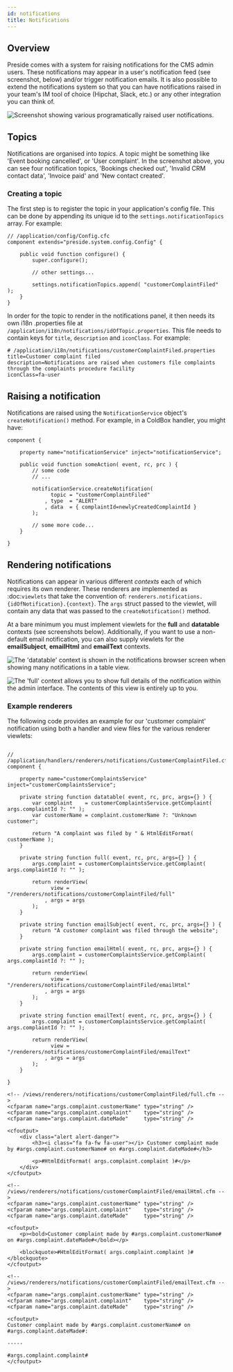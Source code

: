 ```yaml
---
id: notifications
title: Notifications
---
```


## Overview

Preside comes with a system for raising notifications for the CMS admin users. These notifications may appear in a user's notification feed (see screenshot, below) and/or trigger notification emails. It is also possible to extend the notifications system so that you can have notifications raised in your team's IM tool of choice (Hipchat, Slack, etc.) or any other integration you can think of.

![Screenshot showing various programatically raised user notifications.](images/screenshots/notifications.png)

## Topics

Notifications are organised into *topics*. A topic might be something like 'Event booking cancelled', or 'User complaint'. In the screenshot above, you can see four notification topics, 'Bookings checked out', 'Invalid CRM contact data', 'Invoice paid' and 'New contact created'.

### Creating a topic

The first step is to register the topic in your application's config file. This can be done by appending its unique id to the `settings.notificationTopics` array. For example:

```luceescript
// /application/config/Config.cfc
component extends="preside.system.config.Config" {

    public void function configure() {
        super.configure();

        // other settings...

        settings.notificationTopics.append( "customerComplaintFiled" );
    }
}
```

In order for the topic to render in the notifications panel, it then needs its own i18n .properties file at `/application/i18n/notifications/idOfTopic.properties`. This file needs to contain keys for `title`, `description` and `iconClass`. For example:

```properties
# /application/i18n/notifications/customerComplaintFiled.properties
title=Customer complaint filed
description=Notifications are raised when customers file complaints through the complaints procedure facility
iconClass=fa-user
```

## Raising a notification

Notifications are raised using the `NotificationService` object's `createNotification()` method. For example, in a ColdBox handler, you might have:

```luceescript
component {

    property name="notificationService" inject="notificationService";

    public void function someAction( event, rc, prc ) {
        // some code
        // ...

        notificationService.createNotification(
              topic = "customerComplaintFiled"
            , type  = "ALERT"
            , data  = { complaintId=newlyCreatedComplaintId }
        );

        // some more code...
    }

}
```

## Rendering notifications

Notifications can appear in various different *contexts* each of which requires its own renderer. These renderers are implemented as :doc:`viewlets` that take the convention of: `renderers.notifications.{idOfNotification}.{context}`. The `args` struct passed to the viewlet, will contain any data that was passed to the `createNotification()` method.

At a bare minimum you must implement viewlets for the **full** and **datatable** contexts (see screenshots below). Additionally, if you want to use a non-default email notification, you can also supply viewlets for the **emailSubject**, **emailHtml** and **emailText** contexts.

![The 'datatable' context is shown in the notifications browser screen when showing many notifications in a table view.](images/screenshots/notification_datatable_context.png)

![The 'full' context allows you to show full details of the notification within the admin interface. The contents of this view is entirely up to you.](images/screenshots/notification_full_context.png)


### Example renderers

The following code provides an example for our 'customer complaint' notification using both a handler and view files for the various renderer viewlets:

```luceescript

// /application/handlers/renderers/notifications/CustomerComplaintFiled.cfc
component {

    property name="customerComplaintsService" inject="customerComplaintsService";

    private string function datatable( event, rc, prc, args={} ) {
        var complaint    = customerComplaintsService.getComplaint( args.complaintId ?: "" );
        var customerName = complaint.customerName ?: "Unknown customer";

        return "A complaint was filed by " & HtmlEditFormat( customerName );
    }

    private string function full( event, rc, prc, args={} ) {
        args.complaint = customerComplaintsService.getComplaint( args.complaintId ?: "" );

        return renderView(
              view = "/renderers/notifications/customerComplaintFiled/full"
            , args = args
        );
    }

    private string function emailSubject( event, rc, prc, args={} ) {
        return "A customer complaint was filed through the website";
    }

    private string function emailHtml( event, rc, prc, args={} ) {
        args.complaint = customerComplaintsService.getComplaint( args.complaintId ?: "" );

        return renderView(
              view = "/renderers/notifications/customerComplaintFiled/emailHtml"
            , args = args
        );
    }

    private string function emailText( event, rc, prc, args={} ) {
        args.complaint = customerComplaintsService.getComplaint( args.complaintId ?: "" );

        return renderView(
              view = "/renderers/notifications/customerComplaintFiled/emailText"
            , args = args
        );
    }

}
```

```lucee
<!-- /views/renderers/notifications/customerComplaintFiled/full.cfm -->
<cfparam name="args.complaint.customerName" type="string" />
<cfparam name="args.complaint.complaint"    type="string" />
<cfparam name="args.complaint.dateMade"     type="string" />

<cfoutput>
    <div class="alert alert-danger">
        <h3><i class="fa fa-fw fa-user"></i> Customer complaint made by #args.complaint.customerName# on #args.complaint.dateMade#</h3>

        <p>#HtmlEditFormat( args.complaint.complaint )#</p>
    </div>
</cfoutput>
```

```lucee
<!-- /views/renderers/notifications/customerComplaintFiled/emailHtml.cfm -->
<cfparam name="args.complaint.customerName" type="string" />
<cfparam name="args.complaint.complaint"    type="string" />
<cfparam name="args.complaint.dateMade"     type="string" />

<cfoutput>
    <p><bold>Customer complaint made by #args.complaint.customerName# on #args.complaint.dateMade#</bold></p>

    <blockquote>#HtmlEditFormat( args.complaint.complaint )#</blockquote>
</cfoutput>
```

```lucee
<!-- /views/renderers/notifications/customerComplaintFiled/emailText.cfm -->
<cfparam name="args.complaint.customerName" type="string" />
<cfparam name="args.complaint.complaint"    type="string" />
<cfparam name="args.complaint.dateMade"     type="string" />

<cfoutput>
Customer complaint made by #args.complaint.customerName# on #args.complaint.dateMade#:

-----

#args.complaint.complaint#
</cfoutput>
```
